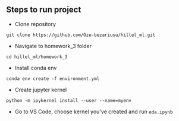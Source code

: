 ## Steps to run project

* Clone repository
```
git clone https://github.com/Ozu-bezariusu/hillel_ml.git
```

* Navigate to homework_3 folder
```
cd hillel_ml/homework_3
```
* Install conda env
```
conda env create -f environment.yml
```
* Create jupyter kernel
```
python -m ipykernel install --user --name=myenv
```
* Go to VS Code, choose kernel you've created and run `eda.ipynb`